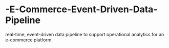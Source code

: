 # -E-Commerce-Event-Driven-Data-Pipeline
real-time, event-driven data pipeline to support  operational analytics for an e-commerce platform.
